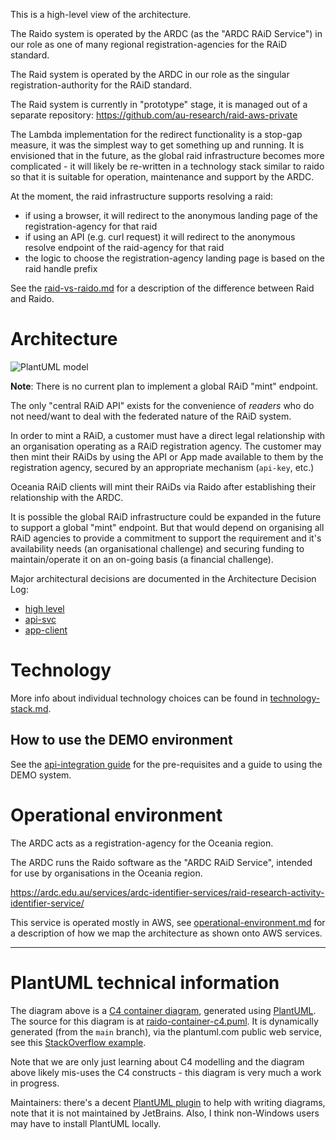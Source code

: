 This is a high-level view of the architecture.

The Raido system is operated by the ARDC (as the "ARDC RAiD Service") in our 
role as one of many regional registration-agencies for the RAiD standard.

The Raid system is operated by the ARDC in our role as the singular 
registration-authority for the RAiD standard. 

The Raid system is currently in "prototype" stage, it is managed out of a separate 
repository: https://github.com/au-research/raid-aws-private

The Lambda implementation for the redirect functionality is a stop-gap measure, 
it was the simplest way to get something up and running.  It is envisioned that
in the future, as the global raid infrastructure becomes more complicated - it 
will likely be re-written in a technology stack similar to raido so that it 
is suitable for operation, maintenance and support by the ARDC.

At the moment, the raid infrastructure supports resolving a raid:
* if using a browser, it will redirect to the anonymous landing page of the 
  registration-agency for that raid
* if using an API (e.g. curl request) it will redirect to the anonymous resolve 
  endpoint of the raid-agency for that raid
* the logic to choose the registration-agency landing page is based on the raid 
  handle prefix

See the [raid-vs-raido.md](/doc/raid-vs-raido.md) for a description of 
the difference between Raid and Raido.


# Architecture
<!--- Note the `?cache=no` param --->
![PlantUML model](https://www.plantuml.com/plantuml/png/9Sl13G8n34JHErL00OaldEZ6E1Qnb3WhPopQPrTSvyr_cCl8fXdZte5ZluY2l_LZwFdEhI7BeOugQn9d2TtA8VryMLiqsPpQ4hesWmeoz6_bAa_MAFAins17pd7x0G00?cache=no)

**Note**: There is no current plan to implement a global RAiD "mint" 
endpoint.

The only "central RAiD API" exists for the convenience of _readers_ who do not 
need/want to deal with the federated nature of the RAiD system.

In order to mint a RAiD, a customer must have a direct legal relationship 
with an organisation operating as a RAiD registration agency.  The customer 
may then mint their RAiDs by using the API or App made available to them by
the registration agency, secured by an appropriate mechanism (`api-key`, etc.)

Oceania RAiD clients will mint their RAiDs via Raido after establishing 
their relationship with the ARDC.

It is possible the global RAiD infrastructure could be expanded in the 
future to support a global "mint" endpoint.  But that would depend on organising
all RAiD agencies to provide a commitment to support the requirement and 
it's availability needs (an organisational challenge) and securing funding to 
maintain/operate it on an on-going basis (a financial challenge).  


Major architectural decisions are documented in the Architecture Decision Log:
* [high level](../adr)
* [api-svc](../../api-svc/doc/adr)
* [app-client](../../app-client/doc/adr)


# Technology

More info about individual technology choices can be found in 
[technology-stack.md](../architecture/technology-stack.md).

## How to use the DEMO environment

See the [api-integration guide](/doc/api-integration/readme.md) for the 
pre-requisites and a guide to using the DEMO system.


# Operational environment

The ARDC acts as a registration-agency for the Oceania region.  

The ARDC runs the Raido software as the "ARDC RAiD Service", intended for use
by organisations in the Oceania region.

https://ardc.edu.au/services/ardc-identifier-services/raid-research-activity-identifier-service/

This service is operated mostly in AWS, see 
[operational-environment.md](./environment/operational-environment.md)
for a description of how we map the architecture as shown onto AWS services.

----

# PlantUML technical information  


The diagram above is a 
[C4 container diagram](https://en.wikipedia.org/wiki/C4_model), 
generated using [PlantUML](https://plantuml.com/).
The source for this diagram is at
[raido-container-c4.puml](./raido-container-c4.puml).
It is dynamically generated (from the `main` branch), via the plantuml.com 
public web service, see this 
[StackOverflow example](https://stackoverflow.com/a/32771815/924597).

Note that we are only just learning about C4 modelling and the diagram above
likely mis-uses the C4 constructs - this diagram is very much a work in 
progress.

Maintainers: there's a decent 
[PlantUML plugin](https://plugins.jetbrains.com/plugin/7017-plantuml-integration) 
to help with writing diagrams, 
note that it is not maintained by JetBrains.
Also, I think non-Windows users may have to install PlantUML locally.
